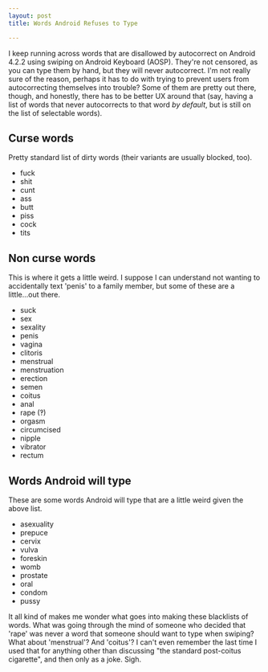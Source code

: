 ```yaml
---
layout: post
title: Words Android Refuses to Type

---
```


I keep running across words that are disallowed by autocorrect on Android
4.2.2 using swiping on Android Keyboard (AOSP).  They're not censored, as
you can type them by hand, but they will never autocorrect.  I'm not really
sure of the reason, perhaps it has to do with trying to prevent users from
autocorrecting themselves into trouble?  Some of them are pretty out there,
though, and honestly, there has to be better UX around that (say, having a
list of words that never autocorrects to that word *by default*, but is still
on the list of selectable words).

## Curse words

Pretty standard list of dirty words (their variants are usually blocked, too).

* fuck
* shit
* cunt
* ass
* butt
* piss
* cock
* tits

## Non curse words

This is where it gets a little weird.  I suppose I can understand not wanting to
accidentally text 'penis' to a family member, but  some of these are a
little...out there.

* suck
* sex
* sexality
* penis
* vagina
* clitoris
* menstrual
* menstruation
* erection
* semen
* coitus
* anal
* rape (‽)
* orgasm
* circumcised
* nipple
* vibrator
* rectum

## Words Android will type

These are some words Android will type that are a little weird given the
above list.

* asexuality
* prepuce
* cervix
* vulva
* foreskin
* womb
* prostate
* oral
* condom
* pussy

It all kind of makes me wonder what goes into making these blacklists of words.
What was going through the mind of someone who decided that 'rape' was never a
word that someone should want to type when swiping?  What about 'menstrual'?
And 'coitus'?  I can't even remember the last time I used that for anything
other than discussing "the standard post-coitus cigarette", and then only as a
joke.  Sigh.
